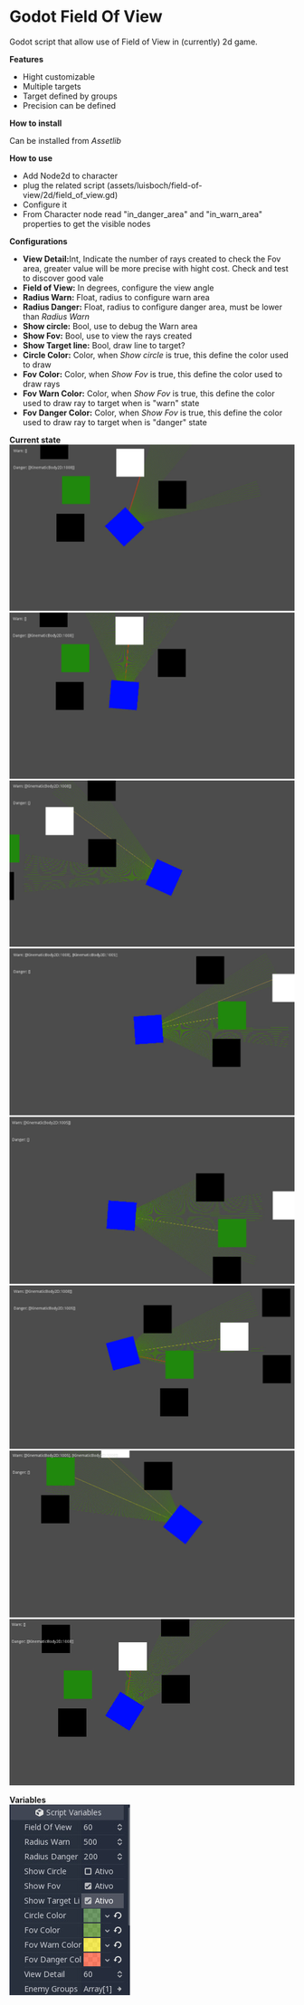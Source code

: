 # Godot Field Of View
Godot script that allow use of Field of View in (currently) 2d game. 

<b>Features</b>
<ul>
  <li>Hight customizable</li>
  <li>Multiple targets</li>
  <li>Target defined by groups</li>
  <li>Precision can be defined</li>
</ul>

<b>How to install</b>
<p>Can be installed from <i>Assetlib</i></p>

<b>How to use</b>
<ul>
  <li>Add Node2d to character </li>
  <li>plug the related script (assets/luisboch/field-of-view/2d/field_of_view.gd) </li>
  <li>Configure it</li>
  <li>From Character node read "in_danger_area" and "in_warn_area" properties to get the visible nodes</li>
</ul>
<b>Configurations</b>
<ul>
  <li><b>View Detail:</b>Int, Indicate the number of rays created to check the Fov area, greater value will be more precise with hight cost. Check and test to discover good vale</li>
  <li><b>Field of View:</b> In degrees, configure the view angle</li>
  <li><b>Radius Warn:</b> Float, radius to configure warn area</li>
  <li><b>Radius Danger:</b> Float, radius to configure danger area, must be lower than <i>Radius Warn</i></li>
  <li><b>Show circle:</b> Bool, use to debug the Warn area</li>
   <li><b>Show Fov:</b> Bool, use to view the rays created</li>
  <li><b>Show Target line:</b> Bool, draw line to target?</li>
  <li><b>Circle Color:</b> Color, when <i>Show circle</i> is true, this define the color used to draw</li>
  <li><b>Fov Color:</b> Color, when <i>Show Fov</i> is true, this define the color used to draw rays</li>
  <li><b>Fov Warn Color:</b> Color, when <i>Show Fov</i> is true, this define the color used to draw ray to target when is "warn" state</li>
  <li><b>Fov Danger Color:</b> Color, when <i>Show Fov</i> is true, this define the color used to draw ray to target when is "danger" state</li>
</ul>
  
<b>Current state</b>
<img src="https://github.com/luisboch/godot_field_of_view/blob/images/assets/luisboch/field-of-view/2d/demo/print/print_1.jpg" />
<br />
<img src="https://github.com/luisboch/godot_field_of_view/blob/images/assets/luisboch/field-of-view/2d/demo/print/print_2.jpg" />
<br />
<img src="https://github.com/luisboch/godot_field_of_view/blob/images/assets/luisboch/field-of-view/2d/demo/print/print_3.jpg" />
<br />
<img src="https://github.com/luisboch/godot_field_of_view/blob/images/assets/luisboch/field-of-view/2d/demo/print/print_4.jpg" />
<br />
<img src="https://github.com/luisboch/godot_field_of_view/blob/images/assets/luisboch/field-of-view/2d/demo/print/print_5.jpg" />
<br />
<img src="https://github.com/luisboch/godot_field_of_view/blob/images/assets/luisboch/field-of-view/2d/demo/print/print_6.jpg" />
<br />
<img src="https://github.com/luisboch/godot_field_of_view/blob/images/assets/luisboch/field-of-view/2d/demo/print/print_7.jpg" />
<br />
<img src="https://github.com/luisboch/godot_field_of_view/blob/images/assets/luisboch/field-of-view/2d/demo/print/print_8.jpg" />

<b>Variables</b>
<br />
<img src="https://github.com/luisboch/godot_field_of_view/blob/images/assets/luisboch/field-of-view/2d/demo/print/variables.jpg" />


